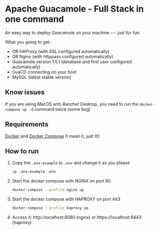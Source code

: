 # Apache Guacamole - Full Stack in one command

An easy way to deploy *Guacamole* on your machine --- just for fun.

What you going to get:

* OR HAProxy (with SSL configured automatically)
* OR Nginx (with httppass configured automatically)
* Guacamole version 1.5.1 (database and first user configured automatically)
* GuaCD connecting on your host
* MySQL (latest stable version)

## Know issues
If you are using MacOS with Rancher Desktop, you need to run the `docker-compose up -d` command twice (some bug)

## Requirements

[Docker](https://docs.docker.com/engine/install/) and [Docker Compose](https://docs.docker.com/compose/install/#scenario-two-install-the-compose-plugin) (I mean it, just it!)

## How to run

1. Copy the `.env-example` to `.env` and change it as you please
    ```bash
    cp .env-example .env
    ```
 
2. Start the docker compose with NGINX on port 80
    ```bash
    docker-compose --profile nginx up
    ```

2. Start the docker compose with HAPROXY on port 443
    ```bash
    docker-compose --profile haproxy up
    ```

3. Access it: http://localhost:8080 (nginx) or https://localhost:8443 (haproxy)
